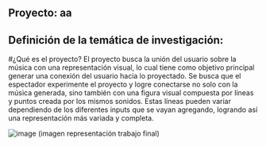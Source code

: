 ## Proyecto: aa
## Definición de la temática de investigación: 
#¿Qué es el proyecto?
El proyecto busca la unión del usuario sobre la música con una representación visual, lo cual tiene como objetivo principal generar una conexión del usuario hacia lo proyectado. Se busca que el espectador experimente el proyecto y logre conectarse no solo con la música generada, sino también con una figura visual compuesta por líneas y puntos creada por los mismos sonidos. Estas líneas pueden variar dependiendo de los diferentes inputs que se vayan agregando, logrando así una representación más variada y completa.

![image](https://github.com/Spidermaneberl/dis145/assets/164402625/a6864cd6-36aa-4c4e-a22e-c02928407620)
(imagen representación trabajo final)
